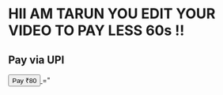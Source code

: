 
<html>
<head>
    <title>UPI Payment</title>
</head>
    
    
<body>
    <h1>HII 
    AM TARUN YOU EDIT YOUR VIDEO TO PAY LESS 60s !!</h1>
            <h2>Pay via UPI</h2>
    <a href="upi://pay?pa=tarunkaka@fam&pn=Example%20Merchant&am=80.00&cu=INR">
        <button>Pay ₹80</button>
    </a>
</body>
</html>
="
